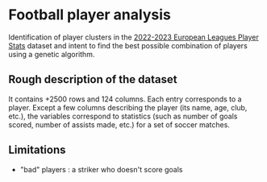 # Football player analysis

Identification of player clusters in the [2022-2023 European Leagues Player Stats](https://www.kaggle.com/datasets/vivovinco/20222023-football-player-stats/data) dataset and intent to find the best possible combination of players using a genetic algorithm.

## Rough description of the dataset

It contains +2500 rows and 124 columns. Each entry corresponds to a player. Except a few columns describing the player (its name, age, club, etc.), the variables correspond to statistics (such as number of goals scored, number of assists made, etc.) for a set of soccer matches.

## Limitations

- "bad" players : a striker who doesn't score goals